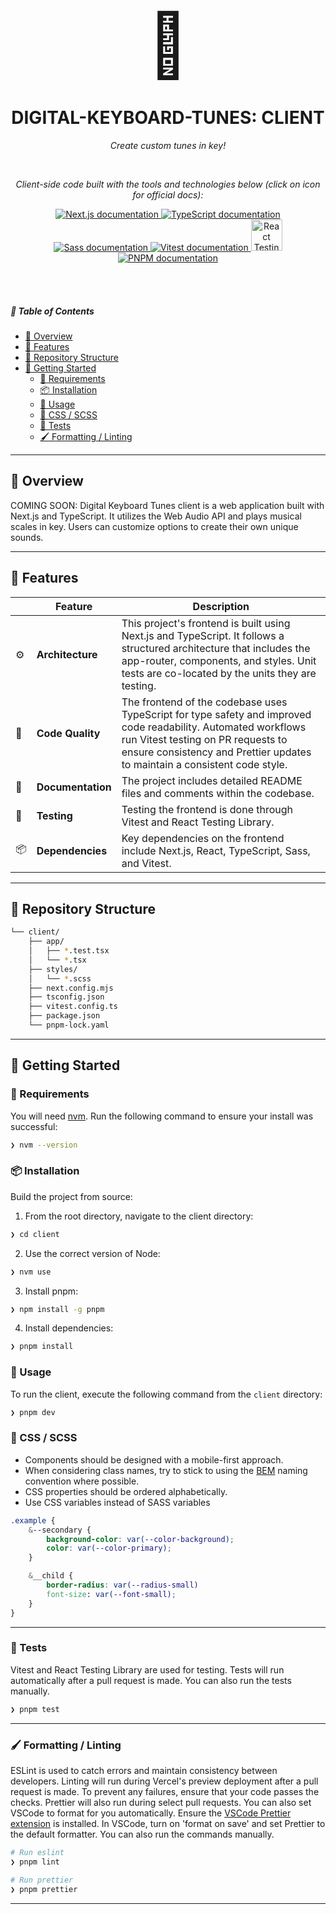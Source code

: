 <p align="center">
  <span style="font-size: 100px;">🎹</span>
</p>

<p align="center">
    <h1 align="center">DIGITAL-KEYBOARD-TUNES: CLIENT</h1>
</p>

<p align="center">
    <em>Create custom tunes in key!</em>
</p>

<br>

<p align="center">
    <em>Client-side code built with the tools and technologies below (click on icon for official docs):</em>
</p>

<p align="center">
    <a href="https://nextjs.org/docs">
	    <img src="https://skillicons.dev/icons?i=nextjs" alt="Next.js documentation">
    </a>
    <a href="https://www.typescriptlang.org/docs/">
        <img src="https://skillicons.dev/icons?i=ts" alt="TypeScript documentation">
    </a>
    <a href="https://sass-lang.com/documentation/">
        <img src="https://skillicons.dev/icons?i=sass" alt="Sass documentation">
    </a>
    <a href="https://vitest.dev/guide/">
        <img src="https://skillicons.dev/icons?i=vitest" alt="Vitest documentation">
    </a>
    <a href="https://testing-library.com/docs/react-testing-library/intro/">
        <img src="https://techstack-generator.vercel.app/testinglibrary-icon.svg"  alt="React Testing Library documentation" width="50" height="50" />
    </a>
    <a href="https://pnpm.io/motivation">
        <img src="https://skillicons.dev/icons?i=pnpm" alt="PNPM documentation">
    </a>
</p>

<br>
<br>

##### 🔗 Table of Contents

- [📍 Overview](#-overview)
- [👾 Features](#-features)
- [📂 Repository Structure](#-repository-structure)
- [🚀 Getting Started](#-getting-started)
  - [🔖 Requirements](#-requirements)
  - [📦 Installation](#-installation)
  - [🤖 Usage](#-usage)
  - [🎨 CSS / SCSS](#-css--scss)
  - [🧪 Tests](#-tests)
  - [🖌️ Formatting / Linting](#️-formatting--linting)

---

## 📍 Overview

COMING SOON: Digital Keyboard Tunes client is a web application built with Next.js and TypeScript. It utilizes the Web Audio API and plays musical scales in key. Users can customize options to create their own unique sounds.

---

## 👾 Features

|     | Feature           | Description                                                                                                                                                                                                                       |
| --- | ----------------- | --------------------------------------------------------------------------------------------------------------------------------------------------------------------------------------------------------------------------------- |
| ⚙️  | **Architecture**  | This project's frontend is built using Next.js and TypeScript. It follows a structured architecture that includes the app-router, components, and styles. Unit tests are co-located by the units they are testing.                |
| 🔩  | **Code Quality**  | The frontend of the codebase uses TypeScript for type safety and improved code readability. Automated workflows run Vitest testing on PR requests to ensure consistency and Prettier updates to maintain a consistent code style. |
| 📄  | **Documentation** | The project includes detailed README files and comments within the codebase.                                                                                                                                                      |
| 🧪  | **Testing**       | Testing the frontend is done through Vitest and React Testing Library.                                                                                                                                                            |
| 📦  | **Dependencies**  | Key dependencies on the frontend include Next.js, React, TypeScript, Sass, and Vitest.                                                                                                                                            |

---

## 📂 Repository Structure

```sh
└── client/
    ├── app/
    │   ├── *.test.tsx
    │   └── *.tsx
    ├── styles/
    │   └── *.scss
    ├── next.config.mjs
    ├── tsconfig.json
    ├── vitest.config.ts
    ├── package.json
    └── pnpm-lock.yaml
```

---

## 🚀 Getting Started

### 🔖 Requirements

You will need [nvm](https://github.com/nvm-sh/nvm). Run the following command to ensure your install was successful:

```sh
❯ nvm --version
```

### 📦 Installation

Build the project from source:

1. From the root directory, navigate to the client directory:

```sh
❯ cd client
```

2. Use the correct version of Node:

```sh
❯ nvm use
```

3. Install pnpm:

```sh
❯ npm install -g pnpm
```

4. Install dependencies:

```sh
❯ pnpm install
```

### 🤖 Usage

To run the client, execute the following command from the `client` directory:

```sh
❯ pnpm dev
```

### 🎨 CSS / SCSS

- Components should be designed with a mobile-first approach.
- When considering class names, try to stick to using the [BEM](https://css-tricks.com/bem-101/) naming convention where possible.
- CSS properties should be ordered alphabetically.
- Use CSS variables instead of SASS variables

```css
.example {
	&--secondary {
		background-color: var(--color-background);
		color: var(--color-primary);
	}

	&__child {
		border-radius: var(--radius-small)
		font-size: var(--font-small);
	}
}
```

---

### 🧪 Tests

Vitest and React Testing Library are used for testing. Tests will run automatically after a pull request is made. You can also run the tests manually.

```sh
❯ pnpm test
```

---

### 🖌️ Formatting / Linting

ESLint is used to catch errors and maintain consistency between developers. Linting will run during Vercel's preview deployment after a pull request is made. To prevent any failures, ensure that your code passes the checks. Prettier will also run during select pull requests. You can also set VSCode to format for you automatically. Ensure the [VSCode Prettier extension](https://marketplace.visualstudio.com/items?itemName=esbenp.prettier-vscode) is installed. In VSCode, turn on 'format on save' and set Prettier to the default formatter. You can also run the commands manually.

```sh
# Run eslint
❯ pnpm lint

# Run prettier
❯ pnpm prettier
```

---
